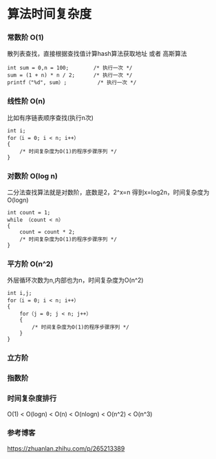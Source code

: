 # 算法时间复杂度

### 常数阶 O(1)

散列表查找，直接根据查找值计算hash算法获取地址 或者 高斯算法

```
int sum = 0,n = 100;        /* 执行一次 */
sum = (1 + n) * n / 2;      /* 执行一次 */
printf（"%d", sum）;          /* 执行一次 */
```

### 线性阶 O(n)

比如有序链表顺序查找(执行n次)

```
int i;
for（i = 0; i < n; i++）
{
    /* 时间复杂度为O(1)的程序步骤序列 */
}
```

### 对数阶 O(log n)

二分法查找算法就是对数阶，底数是2，2^x=n 得到x=log2n，时间复杂度为O(logn)

```
int count = 1;
while （count < n）
{
    count = count * 2;
    /* 时间复杂度为O(1)的程序步骤序列 */
}
```

### 平方阶 O(n^2)

外层循环次数为n,内部也为n，时间复杂度为O(n^2)

```
int i,j;
for（i = 0; i < n; i++）
{
    for（j = 0; j < n; j++）                       
    {                                      
        /* 时间复杂度为O(1)的程序步骤序列 */
    }                                      
}
```

### 立方阶 

### 指数阶

### 时间复杂度排行

O(1) < O(logn) < O(n) < O(nlogn) < O(n^2) < O(n^3)

### 参考博客

https://zhuanlan.zhihu.com/p/265213389